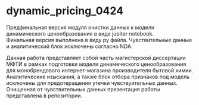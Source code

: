 # dynamic_pricing_0424
Предфинальная версия модуля очистки данных к модели динамического ценообразования в виде jupiter notebook. <br>
Финальная версия выполнена в виду py файла. Чувствительные данные и аналитический блок исключены согласно NDA.

Данная работа представляет собой часть магистерской диссертации МФТИ в рамках подготовки модели динамеческого ценообразования для монобрендового интернет-магазина производителя бытовой химии. <br>
Аналитические изыскания, а также блок отбора признаков под модель исключены для предотвращения утечки чувствуительных данных. <br>
Очищенная от чувствительных данных презентация работы представлена в репозитории.
